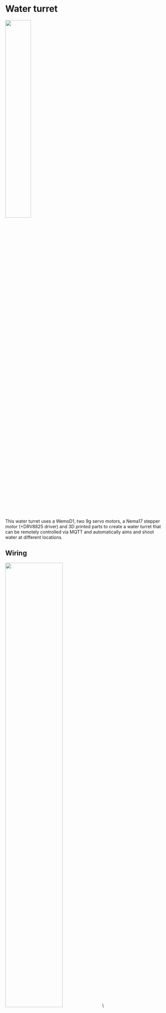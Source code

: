 # Water turret

<img src="https://github.com/n3odym3/Water_turret/blob/master/Img/main.jpg" width="40%">

This water turret uses a WemoD1, two 9g servo motors, a Nema17 stepper motor (+DRV8825 driver) and 3D printed parts to create a water turret that can be remotely controlled via MQTT and automatically aims and shoot water at different locations.

## Wiring
<img src="https://github.com/n3odym3/Water_turret/blob/master/Img/Connections.PNG" width="60%"> \
- Servo 1 : D5 (GPIO 14)
- Servo 2 : D6 (GPIO 12)
- DIR : D8 (GPIO 15)
- STEP : D7 (GPIO 14)
- EN : D1 (GPIO 05)
## Control
The robot can be controlled by sending simple JSON commands :
- X axis : {"X": 0 to 180}
- Y axis : {"Y": 0 to 180}
- Pump : {"P" : steps (200 steps/rotation)} \
Ex : {"X": 30, "Y":50} then {"P": 10000}

## NodeRed demo
The demo on NodeRed (installed on a Raspberry Pi zero) allows to test and remote control the robot.\
Sensors and advances automation sequences could be added to the flow to water several plants depending on soil moisture or add a camera with motion detection to make an anti-intrusion system or anything else.
 
